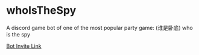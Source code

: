 # whoIsTheSpy
A discord game bot of one of the most popular party game: (谁是卧底) who is the spy

[Bot Invite Link](https://discord.com/oauth2/authorize?client_id=746722293216051220&permissions=1133584&scope=bot)

